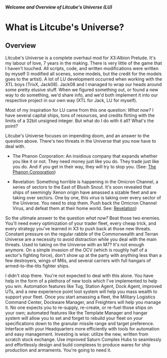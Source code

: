 ##### Welcome and Overview of Litcube's Universe (LU)

# What is Litcube's Universe?

## Overview

Litcube's Universe is a complete overhaul mod for X3:Albion Prelude.  It's my labour of love, 7 years in the making.  There is very little of the game that I haven't touched.  All scripts, code, and written modifications were written by myself (I modified all scenes, some models, but the credit for the models goes to the artist).  A lot of LU development occurred when working with the XTL boys (TrixX, Jack08).  Jack08 and I managed to wrap our heads around some pretty elusive stuff.  When we figured something out, or found a new way to do something, we'd share info, and we'd both implement it into our respective project in our own way (XTL for Jack, LU for myself).

Most of my inspiration for LU came from this one question:  _What now?_  I have several capital ships, tons of resources, and credits flirting with the limits of a 32bit unsigned integer.  But what do I do with it all?  What's the point?

Litcube's Universe focuses on impending doom, and an answer to the question above.  There's two threats in the Universe that you now have to deal with.

  * The Phanon Corporation:  An insidious company that expands whether you like it or not.  They need money just like you do.  They trade just like you do.  And if you get in their way, they will try to stop you. (See: [The Phanon Corporation](Feature_The_Phanon_Corporation))

  * Revelation:  Something horrible is happening in the Omicron Channel, a series of sectors to the East of Blusih Snout.  It's soon revealed that ships of seemingly Xenon origin have amassed a sizable fleet and are taking over sectors.  One by one, this _virus_ is taking over every sector of the Universe.   You need to stop them.  Push back the Omicron Channel Virus, and defeat them at their home world.  See: [Revelation](Feature_Revelation))

So the ultimate answer to the question _what now?_  Beat those two enemies.  You'll need every optimization of your trader fleet, every cheap trick, and every strategy you've learned in X3 to push back at those new threats.   Constant pressure on the regular rabble of the Commonwealth and Terran Universe are a necessity to avoid distraction while you deal with the main threats.  Used to taking on the Universe with an M7?  It's not enough anymore.  On a simple invasion of the OCV (which is roughly half of a sector's fighting force), don't show up at the party with anything less than a few destroyers, wings of M6s, and several carriers with full hangars of armed-to-the-tits fighter ships.

I didn't stop there.  You're not expected to deal with this alone.  You have help in the form of a plethora of new tools which I've implemented to help you win.  Automation features like Tug, Station Agent, Dock Agent, improved UTs, and a new experience point loot system will help you mass wealth to support your fleet.  Once you start amassing a fleet, the Military Logistics Command Center, Dockware Manager, and Freighters will help you manage it.   No one expects you to re-supply, re-create, or re-fuel those ships on your own; automated features like the Template Manager and hangar system will allow you to set and forget to rebuild your fleet on _your_ specifications down to the granular missile range and target preference.  Interface with your Headquarters more efficiently with tools for automation and easy management.  Investing is wise:  utilize the new, written from scratch stock exchange.  Use improved Saturn Complex Hubs to seamlessly and effortlessly design and build complexes to produce wares for ship production and armaments.  You're going to need it.
